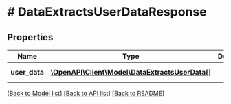 # # DataExtractsUserDataResponse

## Properties

Name | Type | Description | Notes
------------ | ------------- | ------------- | -------------
**user_data** | [**\OpenAPI\Client\Model\DataExtractsUserData[]**](DataExtractsUserData.md) |  | [optional] [readonly]

[[Back to Model list]](../../README.md#models) [[Back to API list]](../../README.md#endpoints) [[Back to README]](../../README.md)

